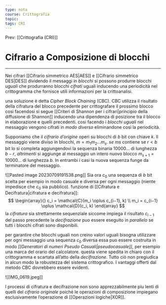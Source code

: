 ```yaml
---
type: nota
course: Crittografia
topic: 
tags: CRI
---
```


Prev: [[Crittografia (CRI)]]

# Cifrario a Composizione di blocchi
---
Nei cifrari [[Cifrario simmetrico AES|AES]] e [[Cifrario simmetrico DES|DES]] dividendo il messaggi in _blocchi_  si possono produrre blocchi _uguali_ che produrranno  blocchi _cifrati_ uguali inducendo una periodicità nel crittogramma che fornisce utili informazioni per la crittoanalisi. 

una soluzione è detta _Cipher Block Chaining_ (CBC). 
CBC utilizza il risultato della cifratura del blocco precedente per crittografare il prossimo blocco cosi facendosi si segue [[Criteri di Shannon per i cifrari|principio della diffusione di Shannon]] inducendo una dipendenza di posizione tra il blocco in elaborazione e quelli precedenti.
cosi facendo i _blocchi uguali_ nel messaggio vengono cifrati in _modo diverso_ eliminandone cosi la periodicità.

Supponiamo che il _cifrario d’origine_ operi su blocchi di $b$ bit con chiave $k$. Il messaggio viene diviso in blocchi, $m = m_1m_2 \dots m_{s}$.
_se_ $ms$ contiene se $r < b$ bit lo si completa aggiungendovi la sequenza binaria $10000\dots$  di lunghezza $b − r$, 
_altrimenti_ si aggiunge al messaggio un intero nuovo blocco $m_{s+1} = 10000\dots$  di lunghezza $b$. 
In entrambi i casi la nuova sequenza funge da terminatore del messaggio. 

![[Pasted image 20230709191538.png]]
Sia ora $c_0$ una sequenza di $b$ bit scelta per esempio in modo casuale e diversa per ogni messaggio (niente impedisce che $c_0$ sia pubblico).
funzione di  [[Cifratura e Decifratura|cifratura e decifratura]]: 
$$
\begin{array}{}
c_i = \mathcal{C}(m_i \oplus c_{i−1}, k) \\
m_i = c_{i−1} \oplus \mathcal{D}(c_i, k)
\end{array}
$$
la  _cifratura_ sia strettamente sequenziale siccome impiega il risultato $c_{i−1}$ del passo precedente
la _decifrazione_ puo essere eseguito in _parallelo_ se tutti i blocchi cifrati sono disponibili.

per garantire che blocchi uguali non creino valori uguali bisogna utilizzare per ogni messaggio una sequenza $c_0$ diversa essa puo essere costruita in modo _[[Generatori di numeri Pseudo Casuali|pseudocasuale]]_, per esempio una marca del orario del calcolatore. questa viene spedita in chiaro con il crittogramma e scartata all’atto della _decifrazione_.
Tutto ciò non pregiudica in alcun modo la robustezza del sistema crittografico. I vantaggi offerti dal metodo CBC dovrebbero essere evidenti. 

![[IMG_0619.jpeg]]

I processi di cifratura e decifrazione non sono apprezzabilmente piu lenti di quelli del _cifrario originale_ poiché le operazioni di composizione impiegano esclusivamente l’operazione di [[Operazioni logiche|XOR]]. 

